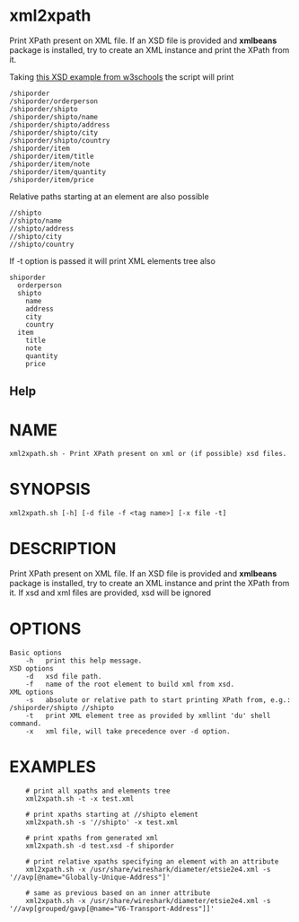# xml2xpath
Print XPath present on XML file. If an XSD file is provided and **xmlbeans** package is installed, try to create an XML instance and print the XPath from it.

Taking [this XSD example from w3schools](https://www.w3schools.com/xml/schema_example.asp) the script will print

	/shiporder
	/shiporder/orderperson
	/shiporder/shipto
	/shiporder/shipto/name
	/shiporder/shipto/address
	/shiporder/shipto/city
	/shiporder/shipto/country
	/shiporder/item
	/shiporder/item/title
	/shiporder/item/note
	/shiporder/item/quantity
	/shiporder/item/price
	
Relative paths starting at an element are also possible

    //shipto
    //shipto/name
    //shipto/address
    //shipto/city
    //shipto/country

If -t option is passed it will print XML elements tree also

	shiporder
	  orderperson
	  shipto
	    name
	    address
	    city
	    country
	  item
	    title
	    note
	    quantity
	    price
    
## Help

NAME
====
	xml2xpath.sh - Print XPath present on xml or (if possible) xsd files.

SYNOPSIS
========
	xml2xpath.sh [-h] [-d file -f <tag name>] [-x file -t]

DESCRIPTION
===========
  Print XPath present on XML file. If an XSD file is provided and **xmlbeans** package is installed, try to create an XML instance and print the XPath from it.
  If xsd and xml files are provided, xsd will be ignored

OPTIONS
========
    Basic options
        -h   print this help message.
    XSD options
        -d   xsd file path.
        -f   name of the root element to build xml from xsd.
    XML options
        -s   absolute or relative path to start printing XPath from, e.g.: /shiporder/shipto //shipto 
        -t   print XML element tree as provided by xmllint 'du' shell command.
        -x   xml file, will take precedence over -d option.

EXAMPLES
========
        # print all xpaths and elements tree
        xml2xpath.sh -t -x test.xml
        
        # print xpaths starting at //shipto element
        xml2xpath.sh -s '//shipto' -x test.xml
        
        # print xpaths from generated xml
        xml2xpath.sh -d test.xsd -f shiporder
        
        # print relative xpaths specifying an element with an attribute
        xml2xpath.sh -x /usr/share/wireshark/diameter/etsie2e4.xml -s '//avp[@name="Globally-Unique-Address"]'
        
        # same as previous based on an inner attribute
        xml2xpath.sh -x /usr/share/wireshark/diameter/etsie2e4.xml -s '//avp[grouped/gavp[@name="V6-Transport-Address"]]'
        
